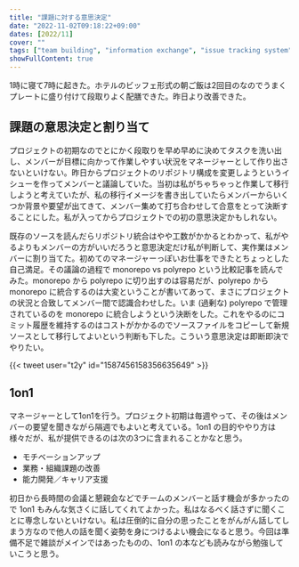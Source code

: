 ```yaml
---
title: "課題に対する意思決定"
date: "2022-11-02T09:18:22+09:00"
dates: [2022/11]
cover: ""
tags: ["team building", "information exchange", "issue tracking system"]
showFullContent: true
---
```


1時に寝て7時に起きた。ホテルのビッフェ形式の朝ご飯は2回目のなのでうまくプレートに盛り付けて段取りよく配膳できた。昨日より改善できた。

## 課題の意思決定と割り当て

プロジェクトの初期なのでとにかく段取りを早め早めに決めてタスクを洗い出し、メンバーが目標に向かって作業しやすい状況をマネージャーとして作り出さないといけない。昨日からプロジェクトのリポジトリ構成を変更しようというイシューを作ってメンバーと議論していた。当初は私がちゃちゃっと作業して移行しようと考えていたが、私の移行イメージを書き出していたらメンバーからいくつか背景や要望が出てきて、メンバー集めて打ち合わせして合意をとって決断することにした。私が入ってからプロジェクトでの初の意思決定かもしれない。

既存のソースを読んだらリポジトリ統合はやや工数がかかるとわかって、私がやるよりもメンバーの方がいいだろうと意思決定だけ私が判断して、実作業はメンバーに割り当てた。初めてのマネージャーっぽいお仕事をできたとちょっとした自己満足。その議論の過程で monorepo vs polyrepo という比較記事を読んでみた。monorepo から polyrepo に切り出すのは容易だが、polyrepo から monorepo に統合するのは大変ということが書いてあって、まさにプロジェクトの状況と合致してメンバー間で認識合わせした。いま (過剰な) polyrepo で管理されているのを monorepo に統合しようという決断をした。これをやるのにコミット履歴を維持するのはコストがかかるのでソースファイルをコピーして新規ソースとして移行してよいという判断も下した。こういう意思決定は即断即決でやりたい。

{{< tweet user="t2y" id="1587456158356635649" >}}

## 1on1

マネージャーとして1on1を行う。プロジェクト初期は毎週やって、その後はメンバーの要望を聞きながら隔週でもよいと考えている。1on1 の目的ややり方は様々だが、私が提供できるのは次の3つに含まれることかなと思う。

* モチベーションアップ
* 業務・組織課題の改善
* 能力開発／キャリア支援

初日から長時間の会議と懇親会などでチームのメンバーと話す機会が多かったので 1on1 もみんな気さくに話してくれてよかった。私はなるべく話さずに聞くことに専念しないといけない。私は圧倒的に自分の思ったことをがんがん話してしまう方なので他人の話を聞く姿勢を身につけるよい機会になると思う。今回は準備不足で雑談がメインではあったものの、1on1 の本なども読みながら勉強していこうと思う。
